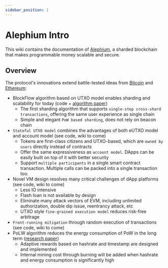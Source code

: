```yaml
---
sidebar_position: 1
---
```


# Alephium Intro

This wiki contains the documentation of [Alephium](https://github.com/alephium/alephium), a sharded blockchain that makes programmable money scalable and secure.

## Overview

The protocol's innovations extend battle-tested ideas from [Bitcoin](https://bitcoin.org/bitcoin.pdf) and [Ethereum](https://ethereum.org/en/whitepaper/):

- BlockFlow algorithm based on UTXO model enables sharding and scalability for today (code + [algorithm paper](https://github.com/alephium/research/blob/master/alephium.pdf))
  - The first sharding algorithm that supports `single-step cross-shard transactions`, offering the same user experience as single chain
  - Simple and elegant `PoW based sharding`, does not rely on beacon chain
- `Stateful UTXO model` combines the advantages of both eUTXO model and account model (see code, wiki to come)
  - Tokens are first-class citizens and UTXO-based, which are `owned by users` directly instead of contracts
  - Offer the same expressiveness as `account model`. DApps can be easily built on top of it with better security
  - Support `multiple participants` in a single smart contract transaction. Multiple calls can be packed into a single transaction too.
- Novel VM design resolves many critical challenges of dApp platforms (see code, wiki to come)
  - Less IO intensive
  - Flash loan is not available by design
  - Eliminate many attack vectors of EVM, including unlimited authorization, double dip issue, reentrancy attack, etc
  - UTXO style `fine-grained execution model` reduces risk-free arbitrage
- `Front-running mitigation` through random execution of transactions (see code, wiki to come)
- PoLW algorithm reduces the energy consumption of PoW in the long term ([research paper](https://github.com/alephium/research/blob/master/polw.pdf))
  - Adaptive rewards based on hashrate and timestamp are designed and implemented
  - Internal mining cost through burning will be added when hashrate and energy consumption is significantly high
